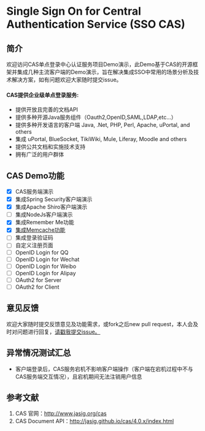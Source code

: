 # Single Sign On for Central Authentication Service (SSO CAS)

## 简介
欢迎访问CAS单点登录中心认证服务项目Demo演示，此Demo基于CAS的开源框架并集成几种主流客户端的Demo演示，旨在解决集成SSO中常用的场景分析及技术解决方案，如有问题欢迎大家随时提交issue。

#### CAS提供企业级单点登录服务:
- 提供开放且完善的文档API
- 提供多种开源Java服务组件（Oauth2,OpenID,SAML,LDAP,etc...）
- 提供多种开发语言的客户端 Java, .Net, PHP, Perl, Apache, uPortal, and others
- 集成 uPortal, BlueSocket, TikiWiki, Mule, Liferay, Moodle and others
- 提供公共文档和实施技术支持
- 拥有广泛的用户群体

## CAS Demo功能
- [x] CAS服务端演示
- [x] 集成Spring Security客户端演示
- [x] 集成Apache Shiro客户端演示
- [ ] 集成NodeJs客户端演示
- [x] 集成Remember Me功能
- [x] [集成Memcache功能](./cas-server-demo/README.md)
- [ ] 集成登录验证码
- [ ] 自定义注册页面
- [ ] OpenID Login for QQ
- [ ] OpenID Login for Wechat
- [ ] OpenID Login for Weibo
- [ ] OpenID Login for Alipay
- [ ] OAuth2 for Server
- [ ] OAuth2 for Client

##

## 意见反馈
欢迎大家随时提交反馈意见及功能需求，或fork之后new pull request，本人会及时对问题进行回复，[请戳我提交issue。](https://github.com/tanxinzheng/cas-sso/issues/new)

## 异常情况测试汇总
- 客户端登录后，CAS服务宕机不影响客户端操作（客户端在宕机过程中不与CAS服务端交互情况），且宕机期间无法注销用户信息

## 参考文献
1.  CAS 官网：<http://www.jasig.org/cas>
2.  CAS Document API：<http://jasig.github.io/cas/4.0.x/index.html>
